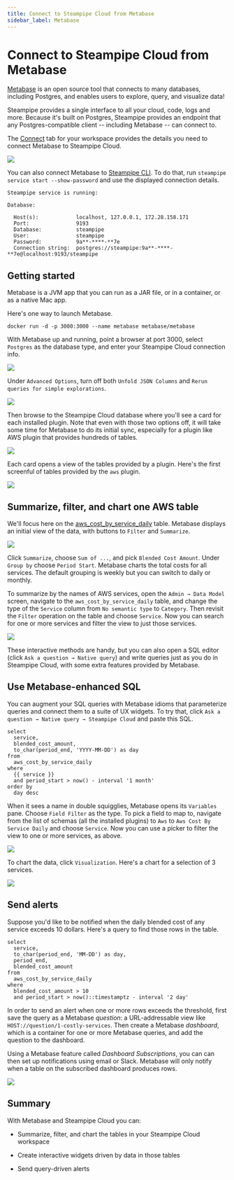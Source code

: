 ```yaml
---
title: Connect to Steampipe Cloud from Metabase
sidebar_label: Metabase
---
```


#  Connect to Steampipe Cloud from Metabase

[Metabase](https://metabase.com/) is an open source tool that connects to many databases, including Postgres, and enables users to explore, query, and visualize data!

Steampipe provides a single interface to all your cloud, code, logs and more.  Because it's built on Postgres, Steampipe provides an endpoint that any Postgres-compatible client -- including Metabase -- can connect to. 

The [Connect](/docs/cloud/integrations/overview) tab for your workspace provides the details you need to connect Metabase to Steampipe Cloud.

<div style={{"marginBottom":"2em","borderWidth":"thin", "borderStyle":"solid", "borderColor":"lightgray", "padding":"20px", "width":"90%"}}>
<img src="/images/docs/cloud/cloud-connect-tab.jpg" />
</div>

You can also connect Metabase to [Steampipe CLI](https://steampipe.io/downloads). To do that, run `steampipe service start --show-password` and use the displayed connection details. 

```
Steampipe service is running:

Database:

  Host(s):            localhost, 127.0.0.1, 172.28.158.171
  Port:               9193
  Database:           steampipe
  User:               steampipe
  Password:           9a**-****-**7e
  Connection string:  postgres://steampipe:9a**-****-**7e@localhost:9193/steampipe
  ```

## Getting started

Metabase is a JVM app that you can run as a JAR file, or in a container, or as a native Mac app. 

Here's one way to launch Metabase.

```
docker run -d -p 3000:3000 --name metabase metabase/metabase
```

With Metabase up and running, point a browser at port 3000, select `Postgres` as the database type, and enter your Steampipe Cloud connection info.

<div style={{"marginTop":"1em", "marginBottom":"1em", "width":"90%"}}>
<img src="/images/docs/cloud/metabase-connect-info.png" />
</div>

Under `Advanced Options`, turn off both `Unfold JSON Columns` and `Rerun queries for simple explorations`. 

<div style={{"marginTop":"1em", "marginBottom":"1em", "width":"90%"}}>
<img src="/images/docs/cloud/metabase-advanced-options.jpg" />
</div>

   
Then browse to the Steampipe Cloud database where you'll see a card for each installed plugin. Note that even with those two options off, it will take some time for Metabase to do its initial sync, especially for a plugin like AWS plugin that provides hundreds of tables.

<div style={{"marginTop":"1em", "marginBottom":"1em", "width":"90%"}}>
<img src="/images/docs/cloud/metabase-installed-plugins.jpg" />
</div>

Each card opens a view of the tables provided by a plugin. Here's the first screenful of tables provided by the `aws` plugin. 

<div style={{"marginTop":"1em", "marginBottom":"1em", "width":"90%"}}>
<img src="/images/docs/cloud/metabase-aws-tables.jpg" />
</div>

## Summarize, filter, and chart one AWS table

We'll focus here on the [aws_cost_by_service_daily](https://hub.steampipe.io/plugins/turbot/aws/tables/aws_cost_by_service_daily) table. Metabase displays an initial view of the data, with buttons to `Filter` and `Summarize`.

<div style={{"marginTop":"1em", "marginBottom":"1em", "width":"90%"}}>
<img src="/images/docs/cloud/metabase-aws-cost-by-service-daily-initial.jpg" />
</div>

Click `Summarize`, choose `Sum of ...`, and pick `Blended Cost Amount`. Under `Group by` choose `Period Start`. Metabase charts the total costs for all services. The default grouping is weekly but you can switch to daily or monthly. 

To summarize by the names of AWS services, open the `Admin → Data Model` screen, navigate to the `aws_cost_by_service_daily` table, and change the type of the `Service` column from `No semantic type` to `Category`. Then revisit the `Filter` operation on the table and choose `Service`. Now you can search for one or more services and filter the view to just those services. 

<div style={{"marginTop":"1em", "marginBottom":"1em", "width":"90%"}}>
<img src="/images/docs/cloud/metabase-cost-by-service-daily-filtered.jpg" />
</div>

These interactive methods are handy, but you can also open a SQL editor (click `Ask a question → Native query`) and write queries just as you do in Steampipe Cloud, with some extra features provided by Metabase.

## Use Metabase-enhanced SQL

You can augment your SQL queries with Metabase idioms that parameterize queries and connect them to a suite of UX widgets. To try that, click `Ask a question → Native query → Steampipe Cloud` and paste this SQL.

```
select 
  service,
  blended_cost_amount,
  to_char(period_end, 'YYYY-MM-DD') as day
from 
  aws_cost_by_service_daily
where
  {{ service }} 
  and period_start > now() - interval '1 month'
order by
  day desc
```

When it sees a name in double squigglies, Metabase opens its `Variables` pane. Choose `Field Filter` as the type. To pick a field to map to, navigate from the list of schemas (all the installed plugins) to `Aws` to `Aws Cost By Service Daily` and choose `Service`. Now you can use a picker to filter the view to one or more services, as above.

<div style={{"marginTop":"1em", "marginBottom":"1em", "width":"90%"}}>
<img src="/images/docs/cloud/metabase-cost-by-service-daily-filtered-with-variable.jpg" />
</div>

To chart the data, click `Visualization`. Here's a chart for a selection of 3 services.

<div style={{"marginTop":"1em", "marginBottom":"1em", "width":"90%"}}>
<img src="/images/docs/cloud/metabase-cost-by-service-daily-filtered-with-variable-as-line-chart.jpg" />
</div>

## Send alerts

Suppose you'd like to be notified when the daily blended cost of any service exceeds 10 dollars. Here's a query to find those rows in the table.

```
select 
  service,
  to_char(period_end, 'MM-DD') as day,
  period_end,
  blended_cost_amount 
from 
  aws_cost_by_service_daily 
where 
  blended_cost_amount > 10 
  and period_start > now()::timestamptz - interval '2 day'
```
In order to send an alert when one or more rows exceeds the threshold, first save the query as a Metabase *question*: a URL-addressable view like `HOST://question/1-costly-services`. Then create a Metabase *dashboard*, which is a container for one or more Metabase queries, and add the question to the dashboard. 

Using a Metabase feature called *Dashboard Subscriptions*, you can can then set up notifications using email or Slack. Metabase will only notify when a table on the subscribed dashboard produces rows.

<div style={{"marginTop":"1em", "marginBottom":"1em", "width":"90%"}}>
<img src="/images/docs/cloud/metabase-costly-services-dashboard-with-subscription.jpg" />
</div>

## Summary

With Metabase and Steampipe Cloud you can:

- Summarize, filter, and chart the tables in your Steampipe Cloud workspace

- Create interactive widgets driven by data in those tables

- Send query-driven alerts